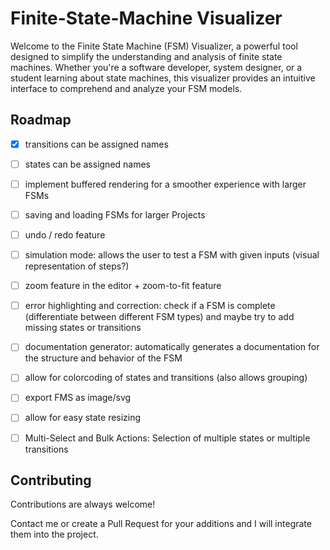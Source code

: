 
# Finite-State-Machine Visualizer

Welcome to the Finite State Machine (FSM) Visualizer, a powerful tool designed to simplify the understanding and analysis of finite state machines. Whether you're a software developer, system designer, or a student learning about state machines, this visualizer provides an intuitive interface to comprehend and analyze your FSM models.



## Roadmap

- [X] transitions can be assigned names

- [ ] states can be assigned names

- [ ] implement buffered rendering for a smoother experience with larger FSMs

- [ ] saving and loading FSMs for larger Projects

- [ ] undo / redo feature

- [ ] simulation mode: allows the user to test a FSM with given inputs (visual representation of steps?)

- [ ] zoom feature in the editor + zoom-to-fit feature

- [ ] error highlighting and correction: check if a FSM is complete (differentiate between different FSM types) and maybe try to add missing states or transitions

- [ ] documentation generator: automatically generates a documentation for the structure and behavior of the FSM

- [ ] allow for colorcoding of states and transitions (also allows grouping)

- [ ] export FMS as image/svg

- [ ] allow for easy state resizing

- [ ] Multi-Select and Bulk Actions: Selection of multiple states or multiple transitions

## Contributing

Contributions are always welcome!

Contact me or create a Pull Request for your additions
and I will integrate them into the project.

